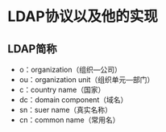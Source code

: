 # LDAP协议以及他的实现

## LDAP简称

- o：organization（组织—公司）
- ou：organization unit（组织单元—部门）
- c：country name（国家）
- dc：domain component（域名）
- sn：suer name（真实名称）
- cn：common name（常用名）



